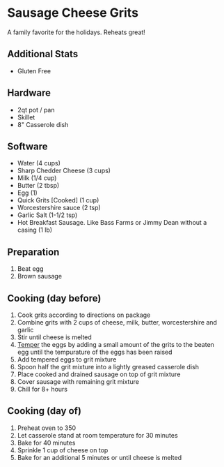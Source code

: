 # Sausage Cheese Grits

A family favorite for the holidays. Reheats great!

## Additional Stats

* Gluten Free

## Hardware

* 2qt pot / pan
* Skillet
* 8" Casserole dish

## Software

* Water (4 cups)
* Sharp Chedder Cheese (3 cups)
* Milk (1/4 cup)
* Butter (2 tbsp)
* Egg (1)
* Quick Grits \[Cooked\] (1 cup)
* Worcestershire sauce (2 tsp)
* Garlic Salt (1-1/2 tsp)
* Hot Breakfast Sausage.  Like Bass Farms or Jimmy Dean without a casing (1 lb)

## Preparation

1. Beat egg
2. Brown sausage

## Cooking (day before)

1. Cook grits according to directions on package
2. Combine grits with 2 cups of cheese, milk, butter, worcestershire and garlic
3. Stir until cheese is melted
4. [Temper](http://www.cookingchanneltv.com/videos/how-to-temper-eggs.html) the eggs by adding a small amount of the grits to the beaten egg until the tempurature of the eggs has been raised
5. Add tempered eggs to grit mixture
6. Spoon half the grit mixture into a lightly greased casserole dish
7. Place cooked and drained sausage on top of grit mixture
8. Cover sausage with remaining grit mixture
9. Chill for 8+ hours

## Cooking (day of)

1. Preheat oven to 350
2. Let casserole stand at room temperature for 30 minutes
3. Bake for 40 minutes
4. Sprinkle 1 cup of cheese on top
5. Bake for an additional 5 minutes or until cheese is melted
